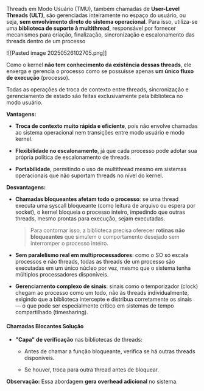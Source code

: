 Threads em Modo Usuário (TMU), também chamadas de **User-Level Threads (ULT)**, são gerenciadas inteiramente no espaço do usuário, ou seja, **sem envolvimento direto do sistema operacional**. Para isso, utiliza-se uma **biblioteca de suporte à multithread**, responsável por fornecer mecanismos para criação, finalização, sincronização e escalonamento das threads dentro de um processo

![[Pasted image 20250526102705.png]]

Como o kernel **não tem conhecimento da existência dessas threads**, ele enxerga e gerencia o processo como se possuísse apenas **um único fluxo de execução** (processo). 

Todas as operações de troca de contexto entre threads, sincronização e gerenciamento de estado são feitas exclusivamente pela biblioteca no modo usuário.

**Vantagens:**

- **Troca de contexto muito rápida e eficiente**, pois não envolve chamadas ao sistema operacional nem transições entre modo usuário e modo kernel.
    
- **Flexibilidade no escalonamento**, já que cada processo pode adotar sua própria política de escalonamento de threads.
    
- **Portabilidade**, permitindo o uso de multithread mesmo em sistemas operacionais que não suportam threads no nível do kernel.

**Desvantagens:**

- **Chamadas bloqueantes afetam todo o processo**: se uma thread executa uma syscall bloqueante (como leitura de arquivo ou espera por socket), o kernel bloqueia o processo inteiro, impedindo que outras threads, mesmo prontas para execução, sejam executadas.
	
	>Para contornar isso, a biblioteca precisa oferecer **rotinas não bloqueantes** que simulem o comportamento desejado sem interromper o processo inteiro.
	
- **Sem paralelismo real em multiprocessadores**: como o SO só escala processos e não threads, todas as threads de um processo são executadas em um único núcleo por vez, mesmo que o sistema tenha múltiplos processadores disponíveis.
    
- **Gerenciamento complexo de sinais**: sinais como o temporizador (clock) chegam ao processo como um todo, não às threads individualmente, exigindo que a biblioteca intercepte e distribua corretamente os sinais — o que pode ser especialmente crítico em sistemas de tempo compartilhado (timesharing).

#### Chamadas Blocantes Solução

- **"Capa" de verificação** nas bibliotecas de threads:
    
    - Antes de chamar a função bloqueante, verifica se há outras threads disponíveis.
        
    - Se houver, troca para outra thread antes de bloquear.
        

**Observação:** Essa abordagem **gera overhead adicional** no sistema.